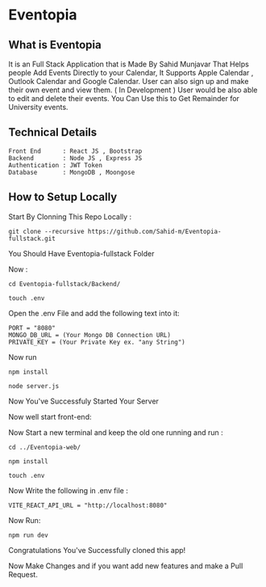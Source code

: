 # Eventopia 

## What is Eventopia 
It is an Full Stack Application that is Made By Sahid Munjavar That Helps people Add Events Directly to your Calendar, It Supports Apple Calendar , Outlook Calendar and Google Calendar. User can also sign up and make their own event and view them.
( In Development ) User would be also able to edit and delete their events. You Can Use this to Get Remainder for University events. 

##  Technical Details 
	Front End      : React JS , Bootstrap  
	Backend        : Node JS , Express JS 
	Authentication : JWT Token
	Database       : MongoDB , Moongose

## How to Setup Locally 
Start By Clonning This Repo Locally :
 
    git clone --recursive https://github.com/Sahid-m/Eventopia-fullstack.git
	
You Should Have Eventopia-fullstack Folder
	
Now : 
	
    cd Eventopia-fullstack/Backend/
 
    touch .env
	
Open the .env File and add the following text into it: 

    PORT = "8080"
    MONGO_DB_URL = (Your Mongo DB Connection URL)
    PRIVATE_KEY = (Your Private Key ex. "any String")

Now run 

    npm install

    node server.js

Now You've Successfuly Started Your Server

Now well start front-end: 

Now Start a new terminal and keep the old one running and run : 

    cd ../Eventopia-web/

    npm install 

    touch .env 

Now Write the following in .env file : 

    VITE_REACT_API_URL = "http://localhost:8080"

Now Run: 

    npm run dev

Congratulations You've Successfully cloned this app!

Now Make Changes and if you want add new features and make a Pull Request. 
	
	
	

